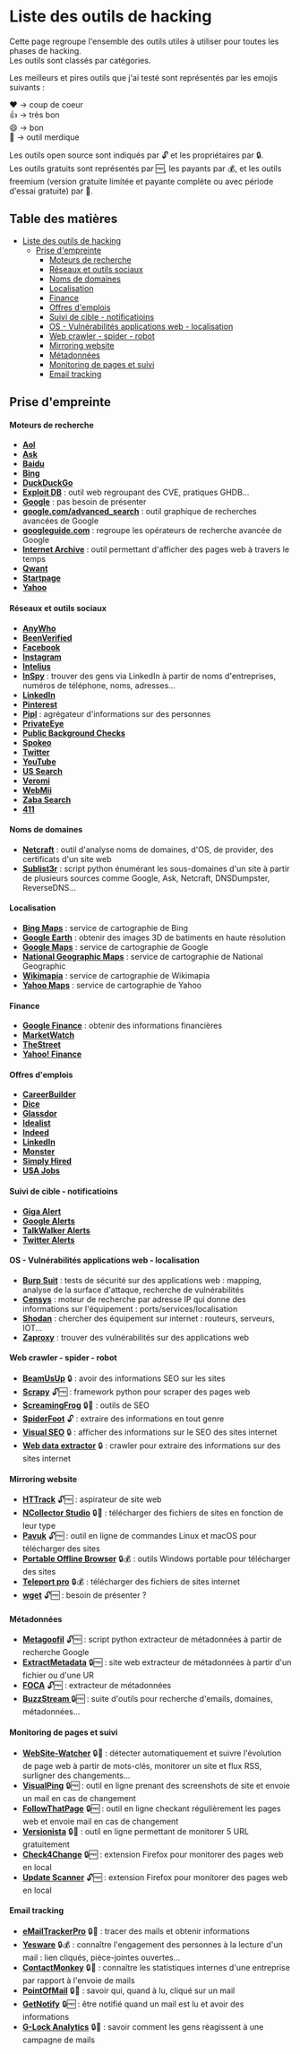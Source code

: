 <div id='section-titre'/>

# Liste des outils de hacking

Cette page regroupe l'ensemble des outils utiles à utiliser pour toutes les phases de hacking.  
Les outils sont classés par catégories.

Les meilleurs et pires outils que j'ai testé sont représentés par les emojis suivants :

:heart: -> coup de coeur  
:thumbsup: -> très bon  
:smile: -> bon  
:poop: -> outil merdique  

Les outils open source sont indiqués par :unlock: et les propriétaires par :lock:.  
Les outils gratuits sont représentés par :free:, les payants par :moneybag:, et les outils freemium (version gratuite limitée et payante complète ou avec période d'essai gratuite) par :money_with_wings:.

## Table des matières

- [Liste des outils de hacking](#section-titre)
  - [Prise d'empreinte](#section-prise-empreinte)
    - [Moteurs de recherche](#section-moteurs-recherche)
    - [Réseaux et outils sociaux](#section-reseaux-outils-sociaux)
    - [Noms de domaines](#section-noms-domaines)
    - [Localisation](#section-localisation)
    - [Finance](#section-finance)
    - [Offres d'emplois](#section-offre-emploi)
    - [Suivi de cible - notificatioins](#section-suivi-cible)
    - [OS - Vulnérabilités applications web - localisation](#section-os-vulnerabilites)
    - [Web crawler - spider - robot](#section-web-crawler)
    - [Mirroring website](#section-mirroring-website)
    - [Métadonnées](#section-metadonnees)
    - [Monitoring de pages et suivi](#section-monitoring-webpages)
    - [Email tracking](#section-email-tracking)

<div id='section-prise-empreinte'/>

## Prise d'empreinte

<div id='section-moteurs-recherche'/>

#### Moteurs de recherche

* **[Aol](https://search.aol.co.uk)**
* **[Ask](https://uk.ask.com)**
* **[Baidu](http://www.baidu.com)**
* **[Bing](https://www.bing.com)**
* **[DuckDuckGo](https://duckduckgo.com)**
* **[Exploit DB](https://www.exploit-db.com)** : outil web regroupant des CVE, pratiques GHDB...
* **[Google](https://www.google.com)** : pas besoin de présenter
* **[google.com/advanced_search](https://www.google.com/advanced_search)** : outil graphique de recherches avancées de Google
* **[googleguide.com](http://googleguide.com)** : regroupe les opérateurs de recherche avancée de Google
* **[Internet Archive](https://archive.org)** : outil permettant d'afficher des pages web à travers le temps
* **[Qwant](https://qwant.com)**
* **[Startpage](https://www.startpage.com)**
* **[Yahoo](https://fr.yahoo.com)**

<div id='section-reseaux-outils-sociaux'/>

#### Réseaux et outils sociaux

* **[AnyWho](https://www.anywho.com)**
* **[BeenVerified](https://www.beenverified.com)**
* **[Facebook](https://www.facebook.com)**
* **[Instagram](https://www.instagram.com)**
* **[Intelius](https://www.intelius.com)**
* **[InSpy](https://github.com/leapsecurity/InSpy)** : trouver des gens via LinkedIn à partir de noms d'entreprises, numéros de téléphone, noms, adresses...
* **[LinkedIn](https://www.linkedin.com)**
* **[Pinterest](https://www.pinterest.com)**
* **[Pipl](https://pipl.com)** : agrégateur d'informations sur des personnes
* **[PrivateEye](http://www.privateeye.com)**
* **[Public Background Checks](http://www.publicbackgroundchecks.com)**
* **[Spokeo](https://www.spokeo.com)**
* **[Twitter](https://twitter.com)**
* **[YouTube](https://www.youtube.com)**
* **[US Search](https://ussearch.com)**
* **[Veromi](http://www.veromi.net)**
* **[WebMii](http://webmii.com)**
* **[Zaba Search](http://www.zabasearch.com)**
* **[411](http://www.411.com)**

<div id='section-noms-domaines'/>

#### Noms de domaines

* **[Netcraft](https://www.netcraft.com)** : outil d'analyse noms de domaines, d'OS, de provider, des certificats d'un site web
* **[Sublist3r](https://github.com/aboul3la/Sublist3r)** : script python énumérant les sous-domaines d'un site à partir de plusieurs sources comme Google, Ask, Netcraft, DNSDumpster, ReverseDNS...

<div id='section-localisation'/>

#### Localisation

* **[Bing Maps](https://www.bing.com/maps)** : service de cartographie de Bing
* **[Google Earth](https://earth.google.com)** : obtenir des images 3D de batiments en haute résolution
* **[Google Maps](https://maps.google.com)** : service de cartographie de Google
* **[National Geographic Maps](http://maps.nationalgeographic.com)** : service de cartographie de National Geographic
* **[Wikimapia](http://www.wikimapia.org)** : service de cartographie de Wikimapia
* **[Yahoo Maps](https://maps.yahoo.com)** : service de cartographie de Yahoo

<div id='section-finance'/>

#### Finance

* **[Google Finance](https://google.com/finance)** : obtenir des informations financières
* **[MarketWatch](https://wwww.marketwatch.com)**
* **[TheStreet](https://www.thestreet.com)**
* **[Yahoo! Finance](https://finance.yahoo.com)**

<div id='section-offre-emploi'/>

#### Offres d'emplois

* **[CareerBuilder](https://wwww.careerbuilder.com)**
* **[Dice](https://wwww.dice.com)**
* **[Glassdor](https://wwww.glassdor.com)**
* **[Idealist](https://wwww.idealist.org)**
* **[Indeed](https://wwww.indeed.com)**
* **[LinkedIn](https://wwww.linkedin.com)**
* **[Monster](https://wwww.monster.com)**
* **[Simply Hired](https://wwww.simplyhired.com)**
* **[USA Jobs](https://wwww.usajobs.gov)**

<div id='section-suivi-cible'/>

#### Suivi de cible - notificatioins

* **[Giga Alert](https://www.gigaalert.com)** 
* **[Google Alerts](https://www.google.com/alerts)**
* **[TalkWalker Alerts](https://wwww.talkwalker.com)**
* **[Twitter Alerts](https://twitter.com/alerts)**

<div id='section-os-vulnerabilites'/>

#### OS - Vulnérabilités applications web - localisation

* **[Burp Suit](https://portswigger.net)** : tests de sécurité sur des applications web : mapping, analyse de la surface d'attaque, recherche de vulnérabilités
* **[Censys](https://censys.io)** : moteur de recherche par adresse IP qui donne des informations sur l'équipement : ports/services/localisation
* **[Shodan](https://www.shodan.com)** : chercher des équipement sur internet : routeurs, serveurs, IOT...  
* **[Zaproxy](https://www.zaproxy.org)** : trouver des vulnérabilités sur des applications web

<div id='section-web-crawler'/>

#### Web crawler - spider - robot

* **[BeamUsUp](https://beamusup.com)** :lock: : avoir des informations SEO sur les sites
* **[Scrapy](https://scrapy.org)** :unlock::free: : framework python pour scraper des pages web
* **[ScreamingFrog](https://www.screamingfrog.co.uk)** :lock::money_with_wings: : outils de SEO
* **[SpiderFoot](https://www.spiderfoot.net)** :unlock: : extraire des informations en tout genre
* **[Visual SEO](https://visual-seo.com)** :lock: : afficher des informations sur le SEO des sites internet
* **[Web data extractor](http://www.webextractor.com)** :lock: : crawler pour extraire des informations sur des sites internet

<div id='section-mirroring-website'/>

#### Mirroring website

* **[HTTrack](https://www.httrack.com)** :unlock::free: : aspirateur de site web
* **[NCollector Studio](http://www.calluna-software.com)** :lock::money_with_wings: : télécharger des fichiers de sites en fonction de leur type
* **[Pavuk](http://www.pavuk.org)** :unlock::free: : outil en ligne de commandes Linux et macOS pour télécharger des sites
* **[Portable Offline Browser](https://metaproducts.com)** :lock::moneybag: : outils Windows portable pour télécharger des sites
* **[Teleport pro](http://www.tenmax.com/home.htm)** :lock::moneybag: : télécharger des fichiers de sites internet
* **[wget](gnu.org)** :unlock::free: : besoin de présenter ?

<div id='section-metadonnees'/>

#### Métadonnées

* **[Metagoofil](https://code.google.com/archive/p/metagoofil)** :unlock::free: : script python extracteur de métadonnées à partir de recherche Google
* **[ExtractMetadata](https://www.extractmetadata.com)** :lock::free: : site web extracteur de métadonnées à partir d'un fichier ou d'une UR
* **[FOCA](https://github.com/ElevenPaths/FOCA)** :unlock::free: : extracteur de métadonnées
* **[BuzzStream ](http://tools.buzzstream.com/link-building)** :lock::free: : suite d'outils pour recherche d'emails, domaines, métadonnées...

<div id='section-monitoring-webpages'/>

#### Monitoring de pages et suivi

* **[WebSite-Watcher](http://aignes.com)** :lock::money_with_wings: : détecter automatiquement et suivre l'évolution de page web à partir de mots-clés, monitorer un site et flux RSS, surligner des changements...
* **[VisualPing](https://visualping.io)** :lock::free: : outil en ligne prenant des screenshots de site et envoie un mail en cas de changement
* **[FollowThatPage](https://www.followthatpage.com)** :lock::free: : outil en ligne checkant régulièrement les pages web et envoie mail en cas de changement
* **[Versionista](https://versionista.com)** :lock::money_with_wings: : outil en ligne permettant de monitorer 5 URL gratuitement
* **[Check4Change](https://addons.mozilla.org/en-US/firefox/addon/check4change)** :lock::free: : extension Firefox pour monitorer des pages web en local
* **[Update Scanner](https://addons.mozilla.org/fr/firefox/addon/update-scanner)** :unlock::free: : extension Firefox pour monitorer des pages web en local

<div id='section-email-tracking'/>

#### Email tracking

* **[eMailTrackerPro](http://www.emailtrackerpro.com)** :lock::money_with_wings: : tracer des mails et obtenir informations
* **[Yesware](http://www.yesware.com)** :lock::moneybag: : connaître l'engagement des personnes à la lecture d'un mail : lien cliqués, pièce-jointes ouvertes...
* **[ContactMonkey](https://contactmonkey.com)** :lock::money_with_wings: : connaître les statistiques internes d'une entreprise par rapport à l'envoie de mails
* **[PointOfMail](https://www.pointofmail.com)** :lock::money_with_wings: : savoir qui, quand à lu, cliqué sur un mail
* **[GetNotify](https://www.getnotify.com)** :lock::free: : être notifié quand un mail est lu et avoir des informations
* **[G-Lock Analytics](https://glockanalytics.com)** :lock::money_with_wings: : savoir comment les gens réagissent à une campagne de mails

<!--
* []() :::: :
-->
